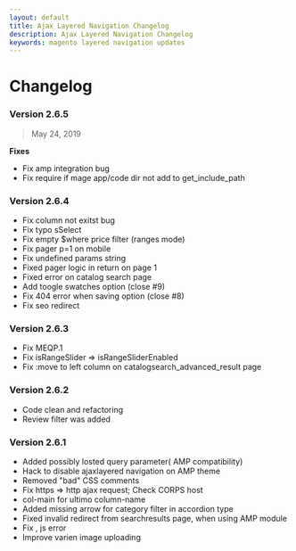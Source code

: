 ```yaml
---
layout: default
title: Ajax Layered Navigation Changelog
description: Ajax Layered Navigation Changelog
keywords: magento layered navigation updates
---
```


# Changelog

### Version 2.6.5

> May 24, 2019

 **Fixes**
  - Fix amp integration bug
  - Fix require if mage app/code dir not add to get_include_path

### Version 2.6.4

-   Fix column not exitst bug
-   Fix typo sSelect
-   Fix empty $where price filter (ranges mode)
-   Fix pager p=1 on mobile
-   Fix undefined params string
-   Fixed pager logic in return on page 1
-   Fixed error on catalog search page
-   Add toogle swatches option (close #9)
-   Fix 404 error when saving option (close #8)
-   Fix seo redirect

### Version 2.6.3

 -  Fix MEQP.1
 -  Fix isRangeSlider => isRangeSliderEnabled
 -  Fix :move to left column on catalogsearch_advanced_result page


### Version 2.6.2

 -  Code clean and refactoring
 -  Review filter was added


### Version 2.6.1

 -  Added possibly losted query parameter( AMP compatibility)
 -  Hack to disable ajaxlayered navigation on AMP theme
 -  Removed "bad" CSS comments
 -  Fix https => http ajax request; Check CORPS host
 -  col-main for ultimo column-name
 -  Added missing arrow for category filter in accordion type
 -  Fixed invalid redirect from searchresults page, when using AMP module
 -  Fix , js error
 -  Improve varien image uploading
